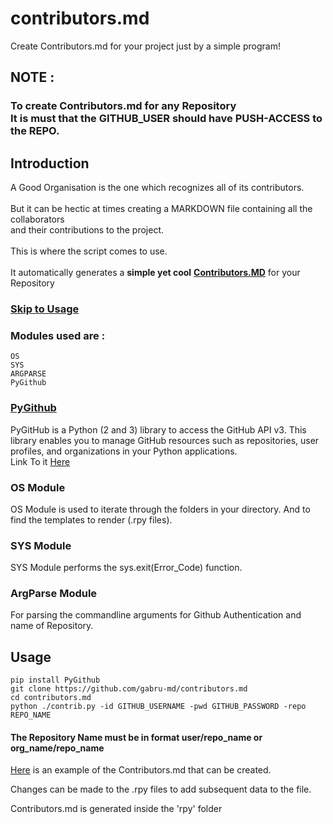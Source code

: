 # contributors.md
Create Contributors.md for your project just by a simple program!

## <strong>NOTE</strong> : 
### To create Contributors.md for any Repository<br> It is must that the GITHUB_USER should have PUSH-ACCESS to the REPO.

## Introduction

A Good Organisation is the one which recognizes all of its contributors.<br><br>But it can
be hectic at times creating a MARKDOWN file containing
all the collaborators<br>and their contributions to the project.<br><br>
This is where the script comes to use.<br><br>
It automatically generates a <strong>simple yet cool</strong>
<strong>[Contributors.MD](https://github.com/gabru-md/contributors.md/blob/master/Contributors.md)</strong> for your Repository

### [Skip to Usage](https://github.com/gabru-md/contributors.md#usage)
### Modules used are :
    OS
    SYS
    ARGPARSE
    PyGithub
    
### [PyGithub](https://github.com/PyGithub/PyGithub) 
  PyGitHub is a Python (2 and 3) library to access the GitHub API v3. This library enables you to manage GitHub resources such as repositories, user profiles, and organizations in your Python applications.
  <br>Link To it [Here](https://github.com/PyGithub/PyGithub)

### OS Module
  OS Module is used to iterate through the folders in your directory. And to find the templates to render (.rpy files).
 
### SYS Module
  SYS Module performs the sys.exit(Error_Code) function.

### ArgParse Module
  For parsing the commandline arguments for Github Authentication and name of Repository.

## Usage
    pip install PyGithub
    git clone https://github.com/gabru-md/contributors.md
    cd contributors.md
    python ./contrib.py -id GITHUB_USERNAME -pwd GITHUB_PASSWORD -repo REPO_NAME
    
#### The Repository Name must be in format user/repo_name or org_name/repo_name 

[Here](https://github.com/nsITians/nsITians.github.io/blob/master/Contributors.md)
is an example of the Contributors.md that can be created.

Changes can be made to the .rpy files to add subsequent data to the file.<br>

Contributors.md is generated inside the 'rpy' folder
